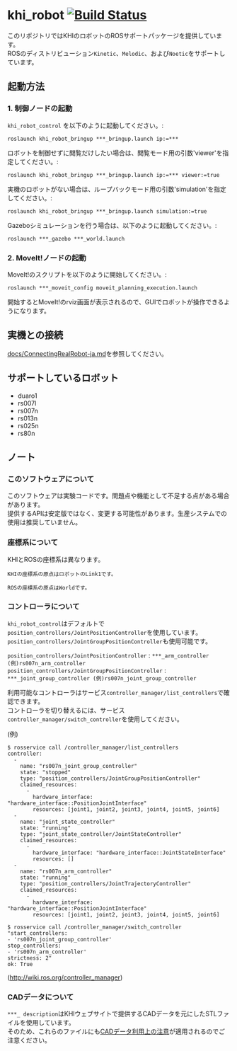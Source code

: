 khi_robot [![Build Status](https://travis-ci.com/Kawasaki-Robotics/khi_robot.svg?branch=master)](https://travis-ci.com/Kawasaki-Robotics/khi_robot)
===================================================================================================================================================

このリポジトリではKHIのロボットのROSサポートパッケージを提供しています。  
ROSのディストリビューション`Kinetic`、`Melodic`、および`Noetic`をサポートしています。

## 起動方法

### 1. 制御ノードの起動

```khi_robot_control``` を以下のように起動してください。:

```
roslaunch khi_robot_bringup ***_bringup.launch ip:=***
```

ロボットを制御せずに閲覧だけしたい場合は、閲覧モード用の引数'viewer'を指定してください。:

```
roslaunch khi_robot_bringup ***_bringup.launch ip:=*** viewer:=true
```

実機のロボットがない場合は、ループバックモード用の引数'simulation'を指定してください。:

```
roslaunch khi_robot_bringup ***_bringup.launch simulation:=true
```

Gazeboシミュレーションを行う場合は、以下のように起動してください。:

```
roslaunch ***_gazebo ***_world.launch
```

### 2. MoveIt!ノードの起動

MoveIt!のスクリプトを以下のように開始してください。:

```
roslaunch ***_moveit_config moveit_planning_execution.launch
```

開始するとMoveIt!のrviz画面が表示されるので、GUIでロボットが操作できるようになります。

## 実機との接続

[docs/ConnectingRealRobot-ja.md](ConnectingRealRobot-ja.md)を参照してください。

## サポートしているロボット

 * duaro1
 * rs007l
 * rs007n
 * rs013n
 * rs025n
 * rs80n

## ノート

### このソフトウェアについて

このソフトウェアは実験コードです。問題点や機能として不足する点がある場合があります。  
提供するAPIは安定版ではなく、変更する可能性があります。生産システムでの使用は推奨していません。

### 座標系について

KHIとROSの座標系は異なります。

```
KHIの座標系の原点はロボットのLink1です。

ROSの座標系の原点はWorldです。
```

### コントローラについて

`khi_robot_control`はデフォルトで`position_controllers/JointPositionController`を使用しています。`position_controllers/JointGroupPositionController`も使用可能です。  

`position_controllers/JointPositionController` : `***_arm_controller (例)rs007n_arm_controller`  
`position_controllers/JointGroupPositionController` : `***_joint_group_controller (例)rs007n_joint_group_controller`  

利用可能なコントローラはサービス`controller_manager/list_controllers`で確認できます。  
コントローラを切り替えるには、サービス`controller_manager/switch_controller`を使用してください。  

(例)
```
$ rosservice call /controller_manager/list_controllers
controller: 
  - 
    name: "rs007n_joint_group_controller"
    state: "stopped"
    type: "position_controllers/JointGroupPositionController"
    claimed_resources: 
      - 
        hardware_interface: "hardware_interface::PositionJointInterface"
        resources: [joint1, joint2, joint3, joint4, joint5, joint6]
  - 
    name: "joint_state_controller"
    state: "running"
    type: "joint_state_controller/JointStateController"
    claimed_resources: 
      - 
        hardware_interface: "hardware_interface::JointStateInterface"
        resources: []
  - 
    name: "rs007n_arm_controller"
    state: "running"
    type: "position_controllers/JointTrajectoryController"
    claimed_resources: 
      - 
        hardware_interface: "hardware_interface::PositionJointInterface"
        resources: [joint1, joint2, joint3, joint4, joint5, joint6]
```
```
$ rosservice call /controller_manager/switch_controller "start_controllers:
- 'rs007n_joint_group_controller'
stop_controllers:
- 'rs007n_arm_controller'
strictness: 2" 
ok: True
```
(http://wiki.ros.org/controller_manager)  

### CADデータについて

`***_ description`はKHIウェブサイトで提供するCADデータを元にしたSTLファイルを使用しています。  
そのため、これらのファイルにも[CADデータ利用上の注意](https://robotics.kawasaki.com/ja1/products/CAD-disclaimer/)が適用されるのでご注意ください。